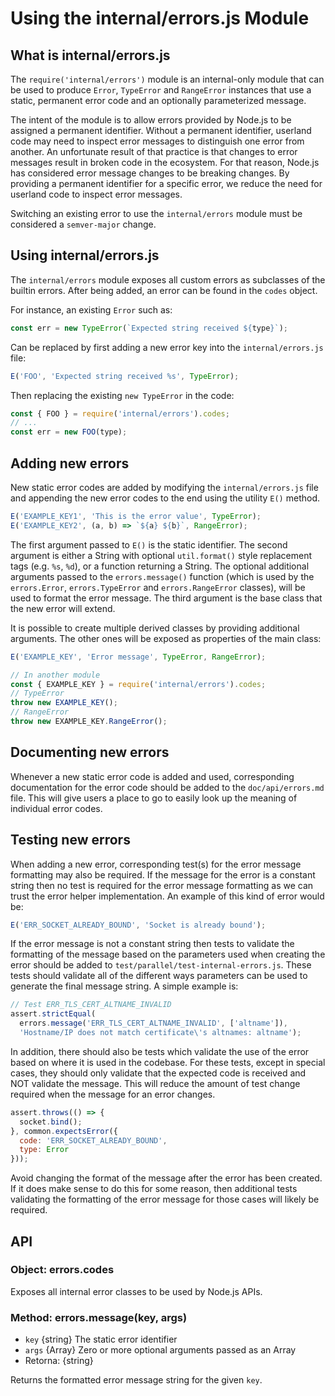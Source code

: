 # Using the internal/errors.js Module

## What is internal/errors.js

The `require('internal/errors')` module is an internal-only module that can be used to produce `Error`, `TypeError` and `RangeError` instances that use a static, permanent error code and an optionally parameterized message.

The intent of the module is to allow errors provided by Node.js to be assigned a permanent identifier. Without a permanent identifier, userland code may need to inspect error messages to distinguish one error from another. An unfortunate result of that practice is that changes to error messages result in broken code in the ecosystem. For that reason, Node.js has considered error message changes to be breaking changes. By providing a permanent identifier for a specific error, we reduce the need for userland code to inspect error messages.

Switching an existing error to use the `internal/errors` module must be considered a `semver-major` change.

## Using internal/errors.js

The `internal/errors` module exposes all custom errors as subclasses of the builtin errors. After being added, an error can be found in the `codes` object.

For instance, an existing `Error` such as:

```js
const err = new TypeError(`Expected string received ${type}`);
```

Can be replaced by first adding a new error key into the `internal/errors.js` file:

```js
E('FOO', 'Expected string received %s', TypeError);
```

Then replacing the existing `new TypeError` in the code:

```js
const { FOO } = require('internal/errors').codes;
// ...
const err = new FOO(type);
```

## Adding new errors

New static error codes are added by modifying the `internal/errors.js` file and appending the new error codes to the end using the utility `E()` method.

```js
E('EXAMPLE_KEY1', 'This is the error value', TypeError);
E('EXAMPLE_KEY2', (a, b) => `${a} ${b}`, RangeError);
```

The first argument passed to `E()` is the static identifier. The second argument is either a String with optional `util.format()` style replacement tags (e.g. `%s`, `%d`), or a function returning a String. The optional additional arguments passed to the `errors.message()` function (which is used by the `errors.Error`, `errors.TypeError` and `errors.RangeError` classes), will be used to format the error message. The third argument is the base class that the new error will extend.

It is possible to create multiple derived classes by providing additional arguments. The other ones will be exposed as properties of the main class:

<!-- eslint-disable no-unreachable -->

```js
E('EXAMPLE_KEY', 'Error message', TypeError, RangeError);

// In another module
const { EXAMPLE_KEY } = require('internal/errors').codes;
// TypeError
throw new EXAMPLE_KEY();
// RangeError
throw new EXAMPLE_KEY.RangeError();
```

## Documenting new errors

Whenever a new static error code is added and used, corresponding documentation for the error code should be added to the `doc/api/errors.md` file. This will give users a place to go to easily look up the meaning of individual error codes.

## Testing new errors

When adding a new error, corresponding test(s) for the error message formatting may also be required. If the message for the error is a constant string then no test is required for the error message formatting as we can trust the error helper implementation. An example of this kind of error would be:

```js
E('ERR_SOCKET_ALREADY_BOUND', 'Socket is already bound');
```

If the error message is not a constant string then tests to validate the formatting of the message based on the parameters used when creating the error should be added to `test/parallel/test-internal-errors.js`. These tests should validate all of the different ways parameters can be used to generate the final message string. A simple example is:

```js
// Test ERR_TLS_CERT_ALTNAME_INVALID
assert.strictEqual(
  errors.message('ERR_TLS_CERT_ALTNAME_INVALID', ['altname']),
  'Hostname/IP does not match certificate\'s altnames: altname');
```

In addition, there should also be tests which validate the use of the error based on where it is used in the codebase. For these tests, except in special cases, they should only validate that the expected code is received and NOT validate the message. This will reduce the amount of test change required when the message for an error changes.

```js
assert.throws(() => {
  socket.bind();
}, common.expectsError({
  code: 'ERR_SOCKET_ALREADY_BOUND',
  type: Error
}));
```

Avoid changing the format of the message after the error has been created. If it does make sense to do this for some reason, then additional tests validating the formatting of the error message for those cases will likely be required.

## API

### Object: errors.codes

Exposes all internal error classes to be used by Node.js APIs.

### Method: errors.message(key, args)

* `key` {string} The static error identifier
* `args` {Array} Zero or more optional arguments passed as an Array
* Retorna: {string}

Returns the formatted error message string for the given `key`.
